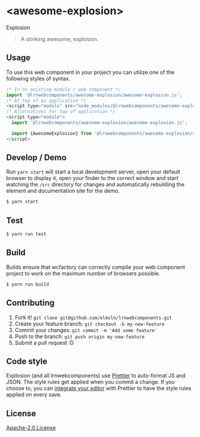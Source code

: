 # &lt;awesome-explosion&gt;

Explosion
> A stinking awesome, explosion.

## Usage
To use this web component in your project you can utilize one of the following styles of syntax.

```js
/* In an existing module / web component */
import '@lrnwebcomponents/awesome-explosion/awesome-explosion.js';
/* At top of an application */
<script type="module" src="node_modules/@lrnwebcomponents/awesome-explosion/awesome-explosion.js"></script>
/* Alternatives for top of application */
<script type="module">
  import '@lrnwebcomponents/awesome-explosion/awesome-explosion.js';

  import {AwesomeExplosion} from '@lrnwebcomponents/awesome-explosion/awesome-explosion.js';
</script>
```

## Develop / Demo
Run `yarn start` will start a local development server, open your default browser to display it, open your finder to the correct window and start watching the `/src` directory for changes and automatically rebuilding the element and documentation site for the demo.
```bash
$ yarn start
```

## Test

```bash
$ yarn run test
```

## Build
Builds ensure that wcfactory can correctly compile your web component project to
work on the maximum number of browsers possible.
```bash
$ yarn run build
```

## Contributing

1. Fork it! `git clone git@github.com/elmsln/lrnwebcomponents.git`
2. Create your feature branch: `git checkout -b my-new-feature`
3. Commit your changes: `git commit -m 'Add some feature'`
4. Push to the branch: `git push origin my-new-feature`
5. Submit a pull request :D

## Code style

Explosion (and all lrnwebcomponents) use [Prettier][prettier] to auto-format JS and JSON.  The style rules get applied when you commit a change.  If you choose to, you can [integrate your editor][prettier-ed] with Prettier to have the style rules applied on every save.

[prettier]: https://github.com/prettier/prettier/
[prettier-ed]: https://github.com/prettier/prettier/#editor-integration
[polyserve]: https://github.com/Polymer/polyserve
[web-component-tester]: https://github.com/Polymer/web-component-tester

## License
[Apache-2.0 License](http://opensource.org/licenses/Apache-2.0)